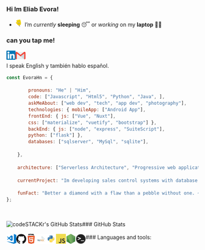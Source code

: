 ### Hi Im Eliab Evora!

- <img alt="GIF" src="https://github.com/SatYu26/SatYu26/blob/master/Assets/wave.gif" width="20vw" /> I’m *currently* **sleeping** 😴 or *working* on my **laptop** 👨‍💻

### can you tap me!
 <a href="https://www.linkedin.com/in/miguel-eliab-rodríguez-evora-267630196/">
    <img align="left" alt="Satyam Goyal | Linkedin" width="24px" src="https://github.com/SatYu26/SatYu26/blob/master/Assets/Linkedin.svg" />
  </a> &nbsp;&nbsp;
  <a href="mailto:eliabevorarodri@gmail.com">
    <img align="left" alt="Satyam Goyal | Gmail" width="26px" src="https://github.com/SatYu26/SatYu26/blob/master/Assets/Gmail.svg" />
  </a>

I speak English 
y 
también hablo español.



```js
const EvoraHn = { 

        pronouns: "He" | "Him", 
        code: ["Javascript", "Html5", "Python", "Java", ], 
        askMeAbout: ["web dev", "tech", "app dev", "photography"],
        technologies: { mobileApp: ["Android App"],
        frontEnd: { js: ["Vue", "Nuxt"],
        css: ["materialize", "vuetify", "bootstrap"] }, 
        backEnd: { js: ["node", "express", "SuiteScript"], 
        python: ["flask"] },
        databases: ["sqlserver", "MySql", "sqlite"],
    
    },

    architecture: ["Serverless Architecture", "Progressive web applications", "Single page applications"],

    currentProject: "Im developing sales control systems with database on cloud",

    funFact: "Better a diamond with a flaw than a pebble without one. ~ Confucious"
};
```
<br />
<br />
### GitHub Stats

<img align="left" alt="codeSTACKr's GitHub Stats" src="https://github-readme-stats.EvoraHn.vercel.app/api?username=EvoraHn&show_icons=true&hide_border=true&theme=dracula&count_private=true" />

<br />
<br />
### Languages and tools:

<img align="left" alt="Visual Studio Code" width="26px" src="https://raw.githubusercontent.com/github/explore/80688e429a7d4ef2fca1e82350fe8e3517d3494d/topics/visual-studio-code/visual-studio-code.png" />
<img align="left" alt="GitHub" width="26px" src="https://raw.githubusercontent.com/github/explore/78df643247d429f6cc873026c0622819ad797942/topics/github/github.png" />
<img align="left" alt="HTML5" width="26px" src="https://raw.githubusercontent.com/github/explore/80688e429a7d4ef2fca1e82350fe8e3517d3494d/topics/html/html.png" />
<img align="left" alt="MySQL" width="26px" src="https://raw.githubusercontent.com/github/explore/80688e429a7d4ef2fca1e82350fe8e3517d3494d/topics/mysql/mysql.png" />
<img align="left" alt="Python" width="26px" src="https://raw.githubusercontent.com/github/explore/80688e429a7d4ef2fca1e82350fe8e3517d3494d/topics/python/python.png" />
<img align="left" alt="JavaScript" width="26px" src="https://raw.githubusercontent.com/github/explore/80688e429a7d4ef2fca1e82350fe8e3517d3494d/topics/javascript/javascript.png" />
<img align="left" alt="Node.js" width="26px" src="https://raw.githubusercontent.com/github/explore/80688e429a7d4ef2fca1e82350fe8e3517d3494d/topics/nodejs/nodejs.png" />
<img align="left" alt="Terminal" width="26px" src="https://raw.githubusercontent.com/github/explore/80688e429a7d4ef2fca1e82350fe8e3517d3494d/topics/terminal/terminal.png" />
